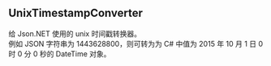 ## UnixTimestampConverter
给 Json.NET 使用的 unix 时间戳转换器。  
例如 JSON 字符串为 1443628800，则可转为为 C# 中值为 2015 年 10 月 1 日 0 时 0 分 0 秒的 DateTime 对象。